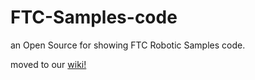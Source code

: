 # FTC-Samples-code
an Open Source for showing FTC Robotic Samples code.

moved to our [wiki!](https://github.com/Aldhanekaa/FTC-Samples-code/wiki)
